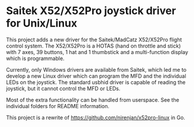 Saitek X52/X52Pro joystick driver for Unix/Linux
================================================

This project adds a new driver for the Saitek/MadCatz X52/X52Pro flight
control system. The X52/X52Pro is a HOTAS (hand on throttle and stick)
with 7 axes, 39 buttons, 1 hat and 1 thumbstick and a multi-function
display which is programmable.

Currently, only Windows drivers are available from Saitek, which led me
to develop a new Linux driver which can program the MFD and the individual
LEDs on the joystick. The standard usbhid driver is capable of reading
the joystick, but it cannot control the MFD or LEDs.

Most of the extra functionality can be handled from userspace. See the
individual folders for README information.

This project is a rewrite of https://github.com/nirenjan/x52pro-linux in Go.
